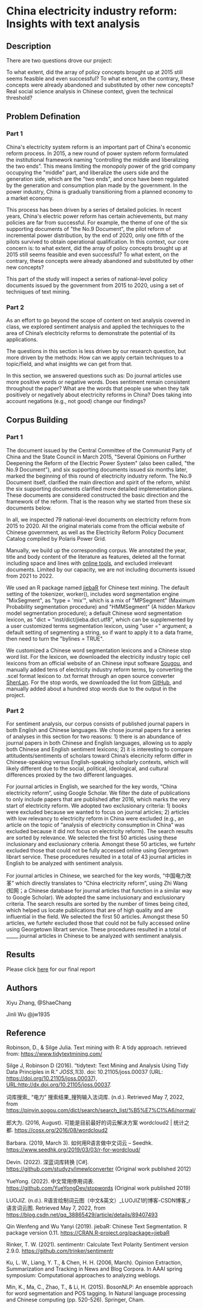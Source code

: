 # China electricity industry reform: Insights with text analysis

## Description

There are two questions drove our project:

To what extent, did the array of policy concepts brought up at 2015 still seems feasible and even successful? To what extent, on the contrary, these concepts were already abandoned and substituted by other new concepts?
Real social science analysis in Chinese context, given the technical threshold?

## Problem Defination

### Part 1

China's electricity system reform is an important part of China's economic reform process. In 2015, a new round of power system reform formulated the institutional framework naming “controlling the middle and liberalizing the two ends”. This means limiting the monopoly power of the grid company occupying the "middle" part, and liberalize the users side and the generation side, which are the "two ends", and once have been regulated by the generation and consumption plan made by the government. In the power industry, China is gradually transitioning from a planned economy to a market economy. 

This process has been driven by a series of detailed policies. In recent years, China's electric power reform has certain achievements, but many policies are far from successful. For example, the theme of one of the six supporting documents of "the No.9 Document", the pilot reform of incremental power distribution, by the end of 2020, only one fifth of the pilots survived to obtain operational qualification. In this context, our core concern is: to what extent, did the array of policy concepts brought up at 2015 still seems feasible and even successful? To what extent, on the contrary, these concepts were already abandoned and substituted by other new concepts?

This part of the study will inspect a series of national-level policy documents issued by the government from 2015 to 2020, using a set of techniques of text mining.

### Part 2

As an effort to go beyond the scope of content on text analysis covered in class, we explored sentiment analysis and applied the techniques to the area of China’s electricity reforms to demonstrate the potential of its applications.

The questions in this section is less driven by our research question, but more driven by the methods: How can we apply certain techniques to a topic/field, and what insights we can get from that.

In this section, we answered questions such as: Do journal articles use more positive words or negative words. Does sentiment remain consistent throughout the paper? What are the words that people use when they talk positively or negatively about electricity reforms in China? Does taking into account negations (e.g., not good) change our findings?


## Corpus Building

### Part 1
The document issued by the Central Committee of the Communist Party of China and the State Council in March 2015, "Several Opinions on Further Deepening the Reform of the Electric Power System" (also been called, "the No.9 Document"), and six supporting documents issued six months later, marked the beginning of this round of electricity industry reform. The No.9 Document itself, clarified the main direction and spirit of the reform, whilst the six supporting documents clarified more detailed implementation plans. These documents are considered constructed the basic direction and the framework of the reform. That is the reason why we started from these six documents below.

In all, we inspected 79 national-level documents on electricity reform from 2015 to 2020. All the original materials come from the official website of Chinese government, as well as the Electricity Reform Policy Document Catalog compiled by Polaris Power Grid.

Manually, we build up the corresponding corpus. We annotated the year, title and body content of the literature as features, deleted all the format including space and lines with [online tools](http://www.esjson.com/delSpace.html), and excluded irrelevant documents. Limited by our capacity, we are not including documents issued from 2021 to 2022.

We used an R package named [jiebaR](https://github.com/qinwf/jiebaR) for Chinese text mining. The default setting of the tokenizer, worker(), includes word segmentation engine "MixSegment", as "type = 'mix'", which is a mix of "MPSegment" (Maximum Probability segmentation procedure) and "HMMSegment" (A hidden Markov model segmentation procedure); a default Chinese word segmentation lexicon, as "dict = "inst/dict/jieba.dict.utf8", which can be supplemented by a user customized terms segmentation lexicon, using "user =" argument; a default setting of segmenting a string, so if want to apply it to a data frame, then need to turn the "bylines = TRUE".

We customized a Chinese word segmentation lexicons and a Chinese stop word list. For the lexicon, we downloaded the electricity industry topic cell lexicons from an official website of an Chinese input software [Sougou](https://pinyin.sogou.com/dict/search/search_list/%B5%E7%C1%A6/normal/), and manually added tens of electricity industry reform terms, by converting the .scel format lexicon to .txt format through an open source converter [ShenLan](https://github.com/studyzy/imewlconverter). For the stop words, we downloaded the list from [GitHub](https://github.com/YueYongDev/stopwords), and manually added about a hundred stop words due to the output in the project.

### Part 2
For sentiment analysis, our corpus consists of published journal papers in both English and Chinese languages. We chose journal papers for a series of analyses in this section for two reasons: 1) there is an abundance of journal papers in both Chinese and English languages, allowing us to apply both Chinese and English sentiment lexicons; 2) it is interesting to compare attitudents/sentiments of scholars toward China’s elecricity reform differ in Chinese-speaking versus English-speaking scholarly contexts, which will likely different due to the social, political, ideological, and cultural differences proxied by the two different languages.

For journal articles in English, we searched for the key words, “China electricity reform”, using Google Scholar. We filter the date of publications to only include papers that are published after 2016, which marks the very start of electricity reform. We adopted two exclusionary criteria: 1) books were excluded because we wanted to focus on journal articles; 2) articles with low relevancy to electricity reform in China were excluded (e.g., an article on the topic of “analysis of electricity consumption in China” was excluded because it did not focus on electricity reform). The search results are sorted by relevance. We selected the first 50 articles using these inclusionary and exclusionary criteria. Amongst these 50 articles, we furtehr excluded those that could not be fully accessed online using Georgetown librart service. These procedures resulted in a total of 43 journal articles in English to be analyzed with sentiment analysis.

For journal articles in Chinese, we searched for the key words, “中国电力改革” which directly translates to “China electricity reform”, using Zhi Wang (知网；a Chinese database for journal articles that function in a similar way to Google Scholar). We adopted the same inclusionary and exclusionary criteria. The search results are sorted by the number of times being cited, which helped us locate publications that are of high quality and are influential in the field. We selected the first 50 articles. Amongst these 50 articles, we furtehr excluded those that could not be fully accessed online using Georgetown librart service. These procedures resulted in a total of _____ journal articles in Chinese to be analyzed with sentiment analysis.

## Results 

Please click [here](https://github.com/ShaeChang/670finalproj/blob/main/Final_repot.html) for our final report

## Authors

Xiyu Zhang, @ShaeChang

Jinli Wu @jw1935

## Reference
Robinson, D., & Silge Julia. Text mining with R: A tidy approach. retrieved from: https://www.tidytextmining.com/

Silge J, Robinson D (2016). “tidytext: Text Mining and Analysis Using Tidy Data Principles in R.” _JOSS_,*1*(3). doi: 10.21105/joss.00037 (URL: https://doi.org/10.21105/joss.00037), <URL:http://dx.doi.org/10.21105/joss.00037>.

词库搜索_ “电力” 搜索结果_搜狗输入法词库. (n.d.). Retrieved May 7, 2022, from https://pinyin.sogou.com/dict/search/search_list/%B5%E7%C1%A6/normal/

郎大为. (2016, August). 可能是目前最好的词云解决方案 wordcloud2 | 统计之都. https://cosx.org/2016/08/wordcloud2

Barbara. (2019, March 3). 如何用R语言做中文词云 – Seedhk. https://www.seedhk.org/2019/03/03/r-for-wordcloud/

Devin. (2022). 深蓝词库转换 [C#]. https://github.com/studyzy/imewlconverter (Original work published 2012)

YueYong. (2022). 中文常用停用词表. https://github.com/YueYongDev/stopwords (Original work published 2019)

LUOJIZ. (n.d.). R语言绘制词云图（中文&英文）_LUOJIZ1的博客-CSDN博客_r语言词云图. Retrieved May 7, 2022, from https://blog.csdn.net/qq_38865429/article/details/89407493

Qin Wenfeng and Wu Yanyi (2019). jiebaR: Chinese Text Segmentation. R package
  version 0.11. https://CRAN.R-project.org/package=jiebaR
  
Rinker, T. W. (2021). sentimentr: Calculate Text Polarity Sentiment version
  2.9.0. https://github.com/trinker/sentimentr
  
Ku, L. W., Liang, Y. T., & Chen, H. H. (2006, March). Opinion Extraction, Summarization and Tracking in News and Blog Corpora. In AAAI spring symposium: Computational approaches to analyzing weblogs.

Min, K., Ma, C., Zhao, T., & Li, H. (2015). BosonNLP: An ensemble approach for word segmentation and POS tagging. In Natural language processing and Chinese computing (pp. 520-526). Springer, Cham.

